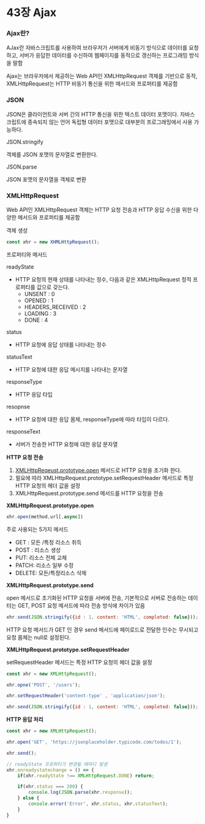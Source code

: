 # 43장 Ajax

### Ajax란?

AJax란 자바스크립트를 사용하여 브라우저가 서버에게 비동기 방식으로 데이터를 요청하고, 서버가 응답한 데이터를 수신하여 웹페이지를 동적으로 갱신하는 프로그래밍 방식을 말함

Ajax는 브라우저에서 제공하는 Web API인 XMLHttpRequest 객체를 기반으로 동작, XMLHttpRequest는 HTTP 비동기 통신을 위한 메서드와 프로퍼티를 제공함

### JSON

JSON은 클라이언트와 서버 간의 HTTP 통신을 위한 텍스트 데이터 포맷이다. 자바스크립트에 종속되지 않는 언어 독립형 데이터 포맷으로 대부분의 프로그래밍에서 사용 가능하다.

JSON.stringify

객체를 JSON 포맷의 문자열로 변환한다. 

JSON.parse

JSON 포맷의 문자열을 객체로 변환

### XMLHttpRequest

Web API인 XMLHttpRequest 객체는 HTTP 요청 전송과 HTTP 응답 수신을 위한 다양한 메서드와 프로퍼티를 제공함

객체 생성

```jsx
const xhr = new XHMLHttpRequest();
```

프로퍼티와 메서드

readyState 

- HTTP 요청의 현재 상태를 나타내는 정수, 다음과 같은 XMLHttpRequest 정적 프로퍼티를 값으로 갖는다.
    - UNSENT : 0
    - OPENED : 1
    - HEADERS_RECEIVED : 2
    - LOADING : 3
    - DONE : 4

status

- HTTP 요청에 응답 상태를 나타내는 정수

statusText 

- HTTP 요청에 대한 응답 메시지를 나타내는 문자열

responseType

- HTTP 응답 타입

resopnse

- HTTP 요청에 대한 응답 몸체, responseType에 따라 타입이 다르다.

responseText

- 서버가 전송한 HTTP 요청에 대한 응답 문자열

**HTTP 요청 전송**

1. [XMLHttpReqeust.prototype.open](http://XMLHttpReqeust.prototype.open) 메서드로 HTTP 요청을 초기화 한다.
2. 필요에 따라 XMLHttpRequest.prototype.setRequestHeader 메서드로 특정 HTTP 요청의 헤더 값을 설정
3. XMLHttpRequest.prototype.send 메서드를 HTTP 요청을 전송

**XMLHttpRequest.prototype.open**

```jsx
xhr.open(method,url[,async])
```

주로 사용되는 5가지 메서드

- GET : 모든 /특정 리소스 취득
- POST : 리소스 생성
- PUT: 리소스 전체 교체
- PATCH: 리소스 일부 수정
- DELETE: 모든/특정리소스 삭제

**XMLHttpRequest.prototype.send**

open 메서드로 초기화된 HTTP 요청을 서버에 전송, 기본적으로 서버로 전송하는 데이터는 GET, POST 요청 메서드에 따라 전송 방식에 차이가 있음

```jsx
xhr.send(JSON.stringify({id : 1, content: 'HTML', completed: false}));
```

HTTP 요청 메서드가 GET 인 경우 send 메서드에 페이로드로 전달한 인수는 무시되고 요청 몸체는 null로 설정된다.

**XMLHttpRequest.prototype.setRequestHeader**

setRequestHeader 메서드는 특정 HTTP 요청의 헤더 값을 설정

```jsx
const xhr = new XMLHttpRequest();

xhr.opne('POST', '/users');

xhr.setRequestHeader('content-type' , 'application/json');

xhr.send(JSON.stringify({id : 1, content: 'HTML', completed: false}));
```

**HTTP 응답 처리**

```jsx
const xhr = new XMLHttpRequest();

xhr.open('GET', 'https://jsonplaceholder.typicode.com/todos/1');

xhr.send();

// readyState 프로퍼티가 변경될 때마다 발생
xhr.onreadystatechange = () => {
	if(xhr.readyState !== XMLHttpRequest.DONE) return;

	if(xhr.status === 200) {
		console.log(JSON.parse(xhr.response));
	} else {
		console.error('Error', xhr.status, xhr.statusText);
	}
}
```
